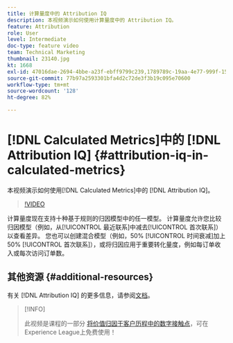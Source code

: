 ```yaml
---
title: 计算量度中的 Attribution IQ
description: 本视频演示如何使用计算量度中的 Attribution IQ。
feature: Attribution
role: User
level: Intermediate
doc-type: feature video
team: Technical Marketing
thumbnail: 23140.jpg
kt: 1668
exl-id: 47016dae-2694-4bbe-a23f-ebff9799c239,1789789c-19aa-4e77-999f-15fa11b7f858
source-git-commit: 77b97a2593301bfa4d2c72de3f3b19c095e70600
workflow-type: tm+mt
source-wordcount: '128'
ht-degree: 82%

---
```


# [!DNL Calculated Metrics]中的 [!DNL Attribution IQ] {#attribution-iq-in-calculated-metrics}

本视频演示如何使用[!DNL Calculated Metrics]中的 [!DNL Attribution IQ]。

>[!VIDEO](https://video.tv.adobe.com/v/23140/?quality=12)

计算量度现在支持十种基于规则的归因模型中的任一模型。 计算量度允许您比较归因模型（例如，从[!UICONTROL 最近联系]中减去[!UICONTROL 首次联系]）以查看差异。 您也可以创建混合模型（例如，50% [!UICONTROL 时间衰减]加上 50% [!UICONTROL 首次联系]），或将归因应用于重要转化量度，例如每订单收入或每次访问订单数。

## 其他资源 {#additional-resources}

有关 [!DNL Attribution IQ] 的更多信息，请参阅[文档](https://experienceleague.adobe.com/docs/analytics/analyze/analysis-workspace/attribution/overview.html)。

>[!INFO]
>
> 此视频是课程的一部分 [将价值归因于客户历程中的数字接触点](https://experienceleague.adobe.com/?recommended=Analytics-U-1-2020.2)，可在Experience League上免费使用！
